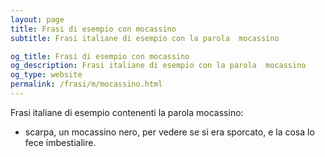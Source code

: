```yaml
---
layout: page
title: Frasi di esempio con mocassino 
subtitle: Frasi italiane di esempio con la parola  mocassino

og_title: Frasi di esempio con mocassino 
og_description: Frasi italiane di esempio con la parola  mocassino
og_type: website
permalink: /frasi/m/mocassino.html
---
```


Frasi italiane di esempio contenenti la parola mocassino:


- scarpa, un mocassino nero, per vedere se si era sporcato, e la cosa lo fece imbestialire.
